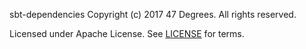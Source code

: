 sbt-dependencies
Copyright (c) 2017 47 Degrees.  All rights reserved.

Licensed under Apache License. See [LICENSE](LICENSE) for terms.